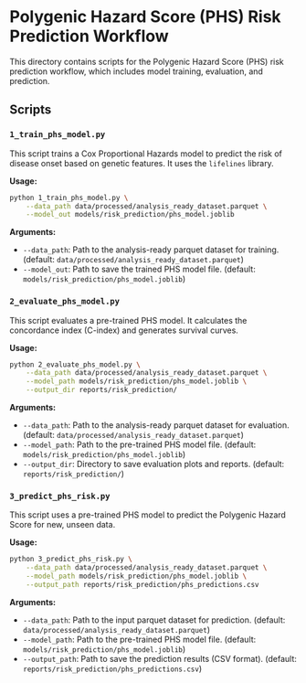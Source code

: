 # Polygenic Hazard Score (PHS) Risk Prediction Workflow

This directory contains scripts for the Polygenic Hazard Score (PHS) risk prediction workflow, which includes model training, evaluation, and prediction.

## Scripts

### `1_train_phs_model.py`

This script trains a Cox Proportional Hazards model to predict the risk of disease onset based on genetic features. It uses the `lifelines` library.

**Usage:**

```bash
python 1_train_phs_model.py \
    --data_path data/processed/analysis_ready_dataset.parquet \
    --model_out models/risk_prediction/phs_model.joblib
```

**Arguments:**

*   `--data_path`: Path to the analysis-ready parquet dataset for training. (default: `data/processed/analysis_ready_dataset.parquet`)
*   `--model_out`: Path to save the trained PHS model file. (default: `models/risk_prediction/phs_model.joblib`)

### `2_evaluate_phs_model.py`

This script evaluates a pre-trained PHS model. It calculates the concordance index (C-index) and generates survival curves.

**Usage:**

```bash
python 2_evaluate_phs_model.py \
    --data_path data/processed/analysis_ready_dataset.parquet \
    --model_path models/risk_prediction/phs_model.joblib \
    --output_dir reports/risk_prediction/
```

**Arguments:**

*   `--data_path`: Path to the analysis-ready parquet dataset for evaluation. (default: `data/processed/analysis_ready_dataset.parquet`)
*   `--model_path`: Path to the pre-trained PHS model file. (default: `models/risk_prediction/phs_model.joblib`)
*   `--output_dir`: Directory to save evaluation plots and reports. (default: `reports/risk_prediction/`)

### `3_predict_phs_risk.py`

This script uses a pre-trained PHS model to predict the Polygenic Hazard Score for new, unseen data.

**Usage:**

```bash
python 3_predict_phs_risk.py \
    --data_path data/processed/analysis_ready_dataset.parquet \
    --model_path models/risk_prediction/phs_model.joblib \
    --output_path reports/risk_prediction/phs_predictions.csv
```

**Arguments:**

*   `--data_path`: Path to the input parquet dataset for prediction. (default: `data/processed/analysis_ready_dataset.parquet`)
*   `--model_path`: Path to the pre-trained PHS model file. (default: `models/risk_prediction/phs_model.joblib`)
*   `--output_path`: Path to save the prediction results (CSV format). (default: `reports/risk_prediction/phs_predictions.csv`)
